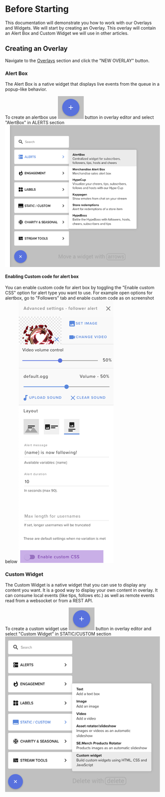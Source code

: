 # Before Starting

This documentation will demonstrate you how to work with our Overlays and Widgets. We will start by creating an Overlay.
This overlay will contain an Alert Box and Custom Widget we will use in other articles.

## Creating an Overlay
Navigate to the [Overlays](https://streamelements.com/dashboard/overlays) section and click the "NEW OVERLAY" button.

### Alert Box
The Alert Box is a native widget that displays live events from the queue in a popup-like behavior.

To create an alertbox use ![img/plus.png](img/plus.png) button in overlay editor and select "AlertBox" in ALERTS section
![img/alertbox-creation.png](img/alertbox-creation.png)

#### Enabling Custom code for alert box
You can enable custom code for alert box by toggling the "Enable custom CSS" option for alert type you want to use.
For example open options for alertbox, go to "Followers" tab and enable custom code as on screenshot below
![img/alertbox-enable-code.png](img/alertbox-enable-code.png)


### Custom Widget
The Custom Widget is a native widget that you can use to display any content you want.
It is a good way to display your own content in overlay. It can consume local events (like tips, follows etc.) as well
as remote events read from a websocket or from a REST API.

To create a custom widget use ![img/plus.png](img/plus.png) button in overlay editor and select "Custom Widget" in STATIC/CUSTOM section
![img/custom-widget.png](img/custom-widget.png)